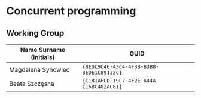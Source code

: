 # Concurrent programming

## Working Group

| Name Surname (initials) | GUID                                     |
| ----------------------- | ---------------------------------------- |
| Magdalena Synowiec      | `{8EDC9C46-43C4-4F3B-B3B8-3EDE1C89132C}` |
| Beata Szczęsna          | `{C181AFCD-19C7-4F2E-A44A-C16BC402AC81}` |


